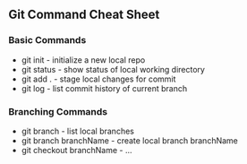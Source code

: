 ## Git Command Cheat Sheet

### Basic Commands
* git init - initialize a new local repo
* git status - show status of local working directory
* git add . - stage local changes for commit
* git log - list commit history of current branch

### Branching Commands
* git branch - list local branches
* git branch branchName - create local branch branchName
* git checkout branchName - ...
